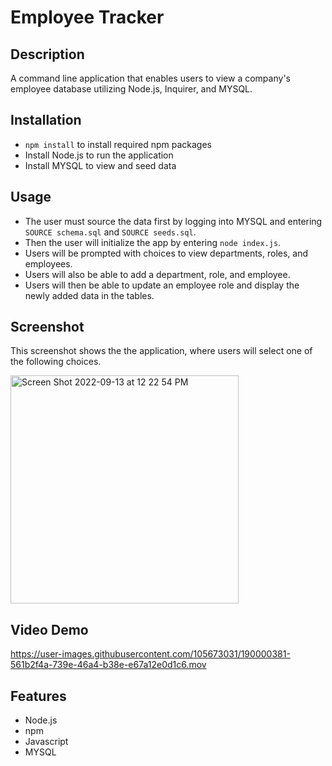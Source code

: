 # Employee Tracker

## Description

  A command line application that enables users to view a company's employee database utilizing Node.js, Inquirer, and MYSQL.

  ## Installation

   * `npm install` to install required npm packages
   *  Install Node.js to run the application
   *  Install MYSQL to view and seed data

  ## Usage

   * The user must source the data first by logging into MYSQL and entering `SOURCE schema.sql` and `SOURCE seeds.sql`.
   * Then the user will initialize the app by entering `node index.js`.
   * Users will be prompted with choices to view departments, roles, and employees.
   * Users will also be able to add a department, role, and employee.
   * Users will then be able to update an employee role and display the newly added data in the tables.
  
  ## Screenshot
  
  This screenshot shows the the application, where users will select one of the following choices.
  
  <img width="365" alt="Screen Shot 2022-09-13 at 12 22 54 PM" src="https://user-images.githubusercontent.com/105673031/189991309-     f2e0b56f-0a25-4b38-96eb-f0a39d2b06ee.png">

  
  ## Video Demo

  https://user-images.githubusercontent.com/105673031/190000381-561b2f4a-739e-46a4-b38e-e67a12e0d1c6.mov

  ## Features
  
   * Node.js
   * npm
   * Javascript
   * MYSQL
